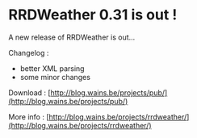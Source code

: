# RRDWeather 0.31 is out !

A new release of RRDWeather is out...

Changelog :
- better XML parsing
- some minor changes

Download : [http://blog.wains.be/projects/pub/](http://blog.wains.be/projects/pub/)

More info : [http://blog.wains.be/projects/rrdweather/](http://blog.wains.be/projects/rrdweather/)
